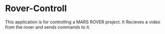 # Rover-Controll
 This application is for controlling a MARS ROVER project. It Recieves a video from the rover and sends commands to it.
